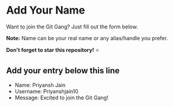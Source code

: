 # Add Your Name

Want to join the Git Gang? Just fill out the form below.

**Note:** Name can be your real name or any alias/handle you prefer.

**Don't forget to star this repository!** ⭐

## Add your entry below this line

- Name: Priyansh Jain 
- Username: Priyanshjain10 
- Message: Excited to join the Git Gang! 
